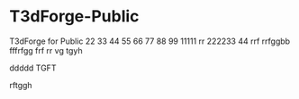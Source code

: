 # T3dForge-Public
T3dForge for Public
22
33
44
55
66
77
88
99
11111
rr
222233
44
rrf
rrfggbb
fffrfgg
frf
rr
vg
tgyh


ddddd
TGFT

rftggh
